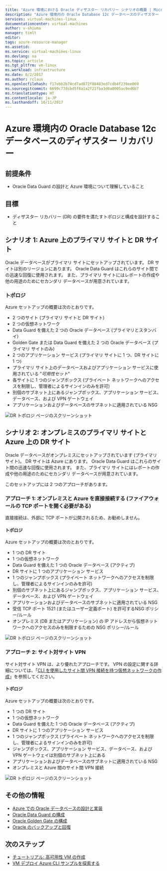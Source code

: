 ```yaml
---
title: "Azure 環境における Oracle ディザスター リカバリー シナリオの概要 | Microsoft Docs"
description: "Azure 環境内の Oracle Database 12c データベースのディザスター リカバリー シナリオ"
services: virtual-machines-linux
documentationcenter: virtual-machines
author: v-shiuma
manager: timlt
editor: 
tags: azure-resource-manager
ms.assetid: 
ms.service: virtual-machines-linux
ms.devlang: na
ms.topic: article
ms.tgt_pltfrm: vm-linux
ms.workload: infrastructure
ms.date: 6/2/2017
ms.author: rclaus
ms.openlocfilehash: f17ebb2b74cd7ad872f88483ed7cdb4f239ee069
ms.sourcegitcommit: 6699c77dcbd5f8a1a2f21fba3d0a0005ac9ed6b7
ms.translationtype: HT
ms.contentlocale: ja-JP
ms.lasthandoff: 10/11/2017
---
```

# <a name="disaster-recovery-for-an-oracle-database-12c-database-in-an-azure-environment"></a>Azure 環境内の Oracle Database 12c データベースのディザスター リカバリー

## <a name="assumptions"></a>前提条件

- Oracle Data Guard の設計と Azure 環境について理解していること


## <a name="goals"></a>目標
- ディザスター リカバリー (DR) の要件を満たすトポロジと構成を設計すること

## <a name="scenario-1-primary-and-dr-sites-on-azure"></a>シナリオ 1: Azure 上のプライマリ サイトと DR サイト

Oracle データベースがプライマリ サイトにセットアップされています。 DR サイトは別のリージョンにあります。 Oracle Data Guard はこれらのサイト間での迅速な回復に使用されます。 また、プライマリ サイトにはレポートの作成や他の用途のためにセカンダリ データベースが用意されています。 

### <a name="topology"></a>トポロジ

Azure セットアップの概要は次のとおりです。

- 2 つのサイト (プライマリ サイトと DR サイト)
- 2 つの仮想ネットワーク
- Data Guard を備えた 2 つの Oracle データベース (プライマリとスタンバイ)
- Golden Gate または Data Guard を備えた 2 つの Oracle データベース (プライマリ サイトのみ)
- 2 つのアプリケーション サービス (プライマリ サイトに 1 つ、DR サイトに 1 つ)
- プライマリ サイト上のデータベースおよびアプリケーション サービスに使用されている "*可用性セット*"
- 各サイトに 1 つのジャンプボックス (プライベート ネットワークへのアクセスを制限し、管理者によるサインインのみを許可)
- 別個のサブネット上にあるジャンプボックス、アプリケーション サービス、データベース、および VPN ゲートウェイ
- アプリケーションおよびデータベースのサブネットに適用されている NSG

![DR トポロジ ページのスクリーンショット](./media/oracle-disaster-recovery/oracle_topology_01.png)

## <a name="scenario-2-primary-site-on-premises-and-dr-site-on-azure"></a>シナリオ 2: オンプレミスのプライマリ サイトと Azure 上の DR サイト

Oracle データベースがオンプレミスにセットアップされています (プライマリ サイト)。 DR サイトは Azure にあります。 Oracle Data Guard はこれらのサイト間の迅速な回復に使用されます。 また、プライマリ サイトにはレポートの作成や他の用途のためにセカンダリ データベースが用意されています。 

このセットアップには 2 つのアプローチがあります。

### <a name="approach-1-direct-connections-between-on-premises-and-azure-requiring-open-tcp-ports-on-the-firewall"></a>アプローチ 1: オンプレミスと Azure を直接接続する (ファイアウォールの TCP ポートを開く必要がある) 

直接接続は、外部に TCP ポートが公開されるため、お勧めしません。

#### <a name="topology"></a>トポロジ

Azure セットアップの概要は次のとおりです。

- 1 つの DR サイト 
- 1 つの仮想ネットワーク
- Data Guard を備えた 1 つの Oracle データベース (アクティブ)
- DR サイトに 1 つのアプリケーション サービス
- 1 つのジャンプボックス (プライベート ネットワークへのアクセスを制限し、管理者によるサインインのみを許可)
- 別個のサブネット上にあるジャンプボックス、アプリケーション サービス、データベース、および VPN ゲートウェイ
- アプリケーションおよびデータベースのサブネットに適用されている NSG
- 受信 TCP ポート 1521 (またはユーザー定義ポート) を許可するNSG ポリシー/ルール
- オンプレミス (DB またはアプリケーション) の IP アドレスから仮想ネットワークへのアクセスのみを制限するための NSG ポリシー/ルール

![DR トポロジ ページのスクリーンショット](./media/oracle-disaster-recovery/oracle_topology_02.png)

### <a name="approach-2-site-to-site-vpn"></a>アプローチ 2: サイト対サイト VPN
サイト対サイト VPN は、より優れたアプローチです。 VPN の設定に関する詳細については、「[CLI を使用したサイト間 VPN 接続を持つ仮想ネットワークの作成](https://docs.microsoft.com/en-us/azure/vpn-gateway/vpn-gateway-howto-site-to-site-resource-manager-cli)」を参照してください。

#### <a name="topology"></a>トポロジ

Azure セットアップの概要は次のとおりです。

- 1 つの DR サイト 
- 1 つの仮想ネットワーク 
- Data Guard を備えた 1 つの Oracle データベース (アクティブ)
- DR サイトに 1 つのアプリケーション サービス
- 1 つのジャンプボックス (プライベート ネットワークへのアクセスを制限し、管理者によるサインインのみを許可)
- ジャンプボックス、アプリケーション サービス、データベース、および VPN ゲートウェイは別個のサブネット上にある
- アプリケーションおよびデータベースのサブネットに適用されている NSG
- オンプレミスと Azure 間のサイト間 VPN 接続

![DR トポロジ ページのスクリーンショット](./media/oracle-disaster-recovery/oracle_topology_03.png)

## <a name="additional-reading"></a>その他の情報

- [Azure での Oracle データベースの設計と実装](oracle-design.md)
- [Oracle Data Guard の構成](configure-oracle-dataguard.md)
- [Oracle Golden Gate の構成](configure-oracle-golden-gate.md)
- [Oracle のバックアップと回復](oracle-backup-recovery.md)


## <a name="next-steps"></a>次のステップ

- [チュートリアル: 高可用性 VM の作成](../../linux/create-cli-complete.md)
- [VM デプロイ Azure CLI サンプルを探索する](../../linux/cli-samples.md)
